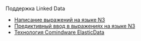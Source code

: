 Поддержка Linked Data
- [Написание выражений на языке N3](https://kb.comindware.ru/article/%D0%9D%D0%B0%D0%BF%D0%B8%D1%81%D0%B0%D0%BD%D0%B8%D0%B5-%D0%B2%D1%8B%D1%80%D0%B0%D0%B6%D0%B5%D0%BD%D0%B8%D0%B9-%D0%BD%D0%B0-%D1%8F%D0%B7%D1%8B%D0%BA%D0%B5-n3-2401.html)
- [Предиктивный ввод в выражениях на языке N3](https://kb.comindware.ru/article/%D0%9F%D1%80%D0%B5%D0%B4%D0%B8%D0%BA%D1%82%D0%B8%D0%B2%D0%BD%D1%8B%D0%B9-%D0%B2%D0%B2%D0%BE%D0%B4-%D0%B2-%D0%B2%D1%8B%D1%80%D0%B0%D0%B6%D0%B5%D0%BD%D0%B8%D1%8F%D1%85-%D0%BD%D0%B0-%D1%8F%D0%B7%D1%8B%D0%BA%D0%B5-n3-2482.html)
- [Технология Comindware ElasticData](https://kb.comindware.ru/article/tehnologiya-comindware-elasticdata-4584.html)
